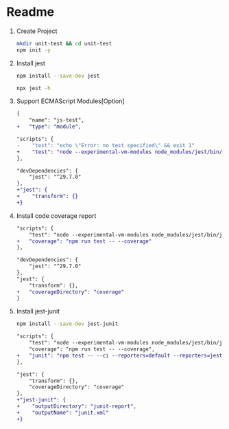 # Readme

1. Create Project

   ```sh
   mkdir unit-test && cd unit-test
   npm init -y
   ```

2. Install jest

   ```sh
   npm install --save-dev jest
   ```

   ```sh
   npx jest -h
   ```

3. Support ECMAScript Modules[Option]

    ```diff
    {
        "name": "js-test",
    +   "type": "module",
    ```

   ```diff
   "scripts": {
   -    "test": "echo \"Error: no test specified\" && exit 1"
   +    "test": "node --experimental-vm-modules node_modules/jest/bin/jest.js"
   },
   ```

   ```diff
   "devDependencies": {
       "jest": "^29.7.0"
   },
   +"jest": {
   +    "transform": {}
   +}
   ```

4. Install code coverage report

   ```diff
   "scripts": {
       "test": "node --experimental-vm-modules node_modules/jest/bin/jest.js",
   +   "coverage": "npm run test -- --coverage"
   },
   ```

   ```diff
   "devDependencies": {
       "jest": "^29.7.0"
   },
   "jest": {
       "transform": {},
   +   "coverageDirectory": "coverage"
   }
   ```

5. Install jest-junit

   ```sh
   npm install --save-dev jest-junit
   ```

   ```diff
   "scripts": {
       "test": "node --experimental-vm-modules node_modules/jest/bin/jest.js",
       "coverage": "npm run test -- --coverage",
   +   "junit": "npm test -- --ci --reporters=default --reporters=jest-junit"    
   },
   ```

    ```diff
    "jest": {
        "transform": {},
        "coverageDirectory": "coverage"
    },
    +"jest-junit": {
    +    "outputDirectory": "junit-report",
    +    "outputName": "junit.xml"
    +}
    ```
